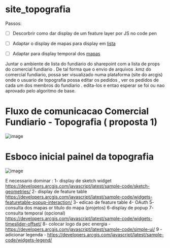 # site_topografia

Passos:
-[ ] Descorbrir como dar display de um feature layer por JS no code pen 
-[ ] Adaptar o display de mapas para display em [lista](https://developers.arcgis.com/javascript/latest/sample-code/portalitem-dragndrop/)
-[ ] Adaptar para display temporal dos  [mapas](https://developers.arcgis.com/javascript/latest/sample-code/widgets-timeslider-offset/)


Juntar o ambiente de lista do fundiario do sharepoint com a lista de props do comercial fundiario . De tal forma que o envio de arquivos .kmz do comercial fundiario,
possa ser visualizado numa plataforma (site do arcgis) onde o usuario de topografia possa editar os pedidos , ver os pedidos de cada um dos membros do fundiario . edita-los e entao esperar se foi ou nao aprovado pelo algoritmo de base.

# Fluxo de comunicacao Comercial Fundiario - Topografia ( proposta 1)

![image](https://github.com/alex-cyberpunk/site_topografia/assets/80361639/c015b991-e31a-4bdc-b24c-73972181d459)

# Esboco inicial painel da topografia

![image](https://github.com/alex-cyberpunk/site_topografia/assets/80361639/0cdf23f8-5ade-4311-a7e9-a7bcc9cd395a)

E necessario dominar : 
1- display de sketch widget https://developers.arcgis.com/javascript/latest/sample-code/sketch-geometries/
2- display de feature table https://developers.arcgis.com/javascript/latest/sample-code/widgets-featuretable-popup-interaction/
3- edicao de feature table
4- OAuth
5- consulta dos mapas or titulo do mapa (projetos)
6-display de popup
7- consulta temporal (opcional) https://developers.arcgis.com/javascript/latest/sample-code/widgets-timeslider-offset/
8- colocar logo da pec energia - https://developers.arcgis.com/javascript/latest/sample-code/simple-ui/
9 - adicionar legenda - https://developers.arcgis.com/javascript/latest/sample-code/widgets-legend/

